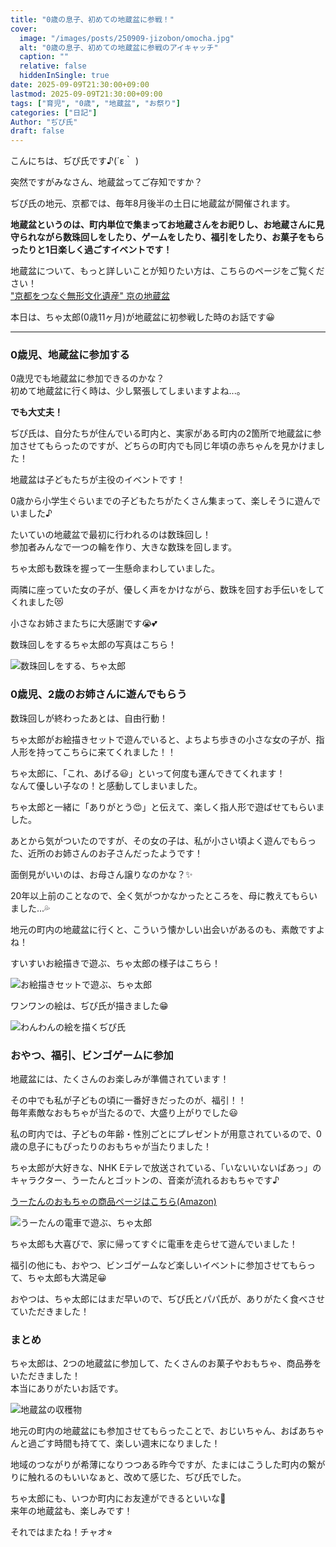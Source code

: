 ```yaml
---
title: "0歳の息子、初めての地蔵盆に参戦！"
cover:
  image: "/images/posts/250909-jizobon/omocha.jpg"
  alt: "0歳の息子、初めての地蔵盆に参戦のアイキャッチ"
  caption: ""
  relative: false
  hiddenInSingle: true
date: 2025-09-09T21:30:00+09:00
lastmod: 2025-09-09T21:30:00+09:00
tags: ["育児", "0歳", "地蔵盆", "お祭り"]
categories: ["日記"]
Author: "ぢぴ氏"
draft: false
---
```


こんにちは、ぢぴ氏です♪(´ε｀ )

突然ですがみなさん、地蔵盆ってご存知ですか？

ぢぴ氏の地元、京都では、毎年8月後半の土日に地蔵盆が開催されます。

**地蔵盆というのは、町内単位で集まってお地蔵さんをお祀りし、お地蔵さんに見守られながら数珠回しをしたり、ゲームをしたり、福引をしたり、お菓子をもらったりと1日楽しく過ごすイベントです！**

地蔵盆について、もっと詳しいことが知りたい方は、こちらのページをご覧ください！  
["京都をつなぐ無形文化遺産" 京の地蔵盆](https://kyo-tsunagu.city.kyoto.lg.jp/jizo/kyonojizobon/)

本日は、ちゃ太郎(0歳11ヶ月)が地蔵盆に初参戦した時のお話です😀

---

### 0歳児、地蔵盆に参加する

0歳児でも地蔵盆に参加できるのかな？  
初めて地蔵盆に行く時は、少し緊張してしまいますよね...。

**でも大丈夫！**

ぢぴ氏は、自分たちが住んでいる町内と、実家がある町内の2箇所で地蔵盆に参加させてもらったのですが、どちらの町内でも同じ年頃の赤ちゃんを見かけました！

地蔵盆は子どもたちが主役のイベントです！

0歳から小学生ぐらいまでの子どもたちがたくさん集まって、楽しそうに遊んでいました♪

たいていの地蔵盆で最初に行われるのは数珠回し！  
参加者みんなで一つの輪を作り、大きな数珠を回します。

ちゃ太郎も数珠を握って一生懸命まわしていました。

両隣に座っていた女の子が、優しく声をかけながら、数珠を回すお手伝いをしてくれました😻

小さなお姉さまたちに大感謝です😭💕

数珠回しをするちゃ太郎の写真はこちら！

![数珠回しをする、ちゃ太郎](/images/posts/250909-jizobon/juzu.jpg)


### 0歳児、2歳のお姉さんに遊んでもらう

数珠回しが終わったあとは、自由行動！

ちゃ太郎がお絵描きセットで遊んでいると、よちよち歩きの小さな女の子が、指人形を持ってこちらに来てくれました！！

ちゃ太郎に、「これ、あげる😃」といって何度も運んできてくれます！  
なんて優しい子なの！と感動してしまいました。

ちゃ太郎と一緒に「ありがとう😍」と伝えて、楽しく指人形で遊ばせてもらいました。

あとから気がついたのですが、その女の子は、私が小さい頃よく遊んでもらった、近所のお姉さんのお子さんだったようです！

面倒見がいいのは、お母さん譲りなのかな？✨

20年以上前のことなので、全く気がつかなかったところを、母に教えてもらいました...💦

地元の町内の地蔵盆に行くと、こういう懐かしい出会いがあるのも、素敵ですよね！

すいすいお絵描きで遊ぶ、ちゃ太郎の様子はこちら！

![お絵描きセットで遊ぶ、ちゃ太郎](/images/posts/250909-jizobon/oekaki.jpg)

ワンワンの絵は、ぢぴ氏が描きました😁

![わんわんの絵を描くぢぴ氏](/images/posts/250909-jizobon/wanwan.jpg)

### おやつ、福引、ビンゴゲームに参加

地蔵盆には、たくさんのお楽しみが準備されています！

その中でも私が子どもの頃に一番好きだったのが、福引！！  
毎年素敵なおもちゃが当たるので、大盛り上がりでした😃

私の町内では、子どもの年齢・性別ごとにプレゼントが用意されているので、0歳の息子にもぴったりのおもちゃが当たりました！

ちゃ太郎が大好きな、NHK Eテレで放送されている、「いないいないばあっ」のキャラクター、うーたんとゴットンの、音楽が流れるおもちゃです♪

[うーたんのおもちゃの商品ページはこちら(Amazon)](https://amzn.asia/d/dkkLLNd)

![うーたんの電車で遊ぶ、ちゃ太郎](/images/posts/250909-jizobon/u-tan.png)

ちゃ太郎も大喜びで、家に帰ってすぐに電車を走らせて遊んでいました！

福引の他にも、おやつ、ビンゴゲームなど楽しいイベントに参加させてもらって、ちゃ太郎も大満足😀

おやつは、ちゃ太郎にはまだ早いので、ぢぴ氏とパパ氏が、ありがたく食べさせていただきました！


### まとめ

ちゃ太郎は、2つの地蔵盆に参加して、たくさんのお菓子やおもちゃ、商品券をいただきました！  
本当にありがたいお話です。

![地蔵盆の収穫物](/images/posts/250909-jizobon/omocha.jpg)

地元の町内の地蔵盆にも参加させてもらったことで、おじいちゃん、おばあちゃんと過ごす時間も持てて、楽しい週末になりました！

地域のつながりが希薄になりつつある昨今ですが、たまにはこうした町内の繋がりに触れるのもいいなぁと、改めて感じた、ぢぴ氏でした。

ちゃ太郎にも、いつか町内にお友達ができるといいな🌟  
来年の地蔵盆も、楽しみです！

それではまたね！チャオ⭐︎
